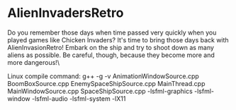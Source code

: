 # AlienInvadersRetro


Do you remember those days when time passed very quickly when you played games like Chicken Invaders? It's time to bring those days back with AlienInvasionRetro! Embark on the ship and try to shoot down as many aliens as possible. Be careful, though, because they become more and more dangerous!\\

Linux compile command: g++ -g -v AnimationWindowSource.cpp BoomBoxSource.cpp EnemySpaceShipSource.cpp MainThread.cpp MainWindowSource.cpp SpaceShipSource.cpp -lsfml-graphics -lsfml-window -lsfml-audio -lsfml-system -lX11

